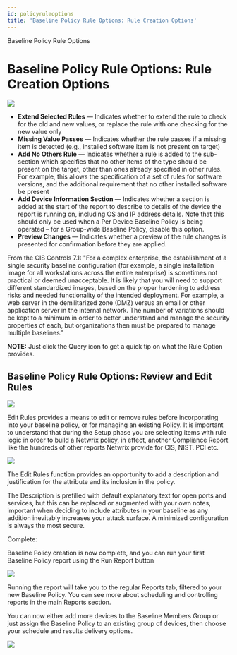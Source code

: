 ```yaml
---
id: policyruleoptions
title: 'Baseline Policy Rule Options: Rule Creation Options'
---
```


Baseline Policy Rule Options

# Baseline Policy Rule Options: Rule Creation Options

![](/img/changetracker/baseline/BaselineEditRuleCreationOptions.png)

- **Extend Selected Rules** — Indicates whether to extend the rule to check for the old and new values, or replace the rule with one checking for the new value only
- **Missing Value Passes** — Indicates whether the rule passes if a missing item is detected (e.g., installed software item is not present on target)
- **Add No Others Rule** — Indicates whether a rule is added to the sub-section which specifies that no other items of the type should be present on the target, other than ones already specified in other rules. For example, this allows the specification of a set of rules for software versions, and the additional requirement that no other installed software be present
- **Add Device Information Section** — Indicates whether a section is added at the start of the report to describe to details of the device the report is running on, including OS and IP address details. Note that this should only be used when a Per Device Baseline Policy is being operated – for a Group-wide Baseline Policy, disable this option.
- **Preview Changes** — Indicates whether a preview of the rule changes is presented for confirmation before they are applied.

From the CIS Controls 7.1: "For a complex enterprise, the establishment of a single security baseline configuration (for example, a single installation image for all workstations across the entire enterprise) is sometimes not practical or deemed unacceptable. It is likely that you will need to support different standardized images, based on the proper hardening to address risks and needed functionality of the intended deployment. For example, a web server in the demilitarized zone (DMZ) versus an email or other application server in the internal network. The number of variations should be kept to a minimum in order to better understand and manage the security properties of each, but organizations then must be prepared to manage multiple baselines."

**NOTE:**  Just click the Query icon to get a quick tip on what the Rule Option provides.

## Baseline Policy Rule Options: Review and Edit Rules

![](/img/changetracker/baseline/BaselineReviewAndEditRules.png)

Edit Rules provides a means to edit or remove rules before incorporating into your baseline policy, or for managing an existing Policy. It is important to understand that during the Setup phase you are selecting items with rule logic in order to build a Netwrix policy, in effect, another Compliance Report like the hundreds of other reports Netwrix provide for CIS, NIST. PCI etc.

![](/img/changetracker/baseline/BaselineEditRules.png)

The Edit Rules function provides an opportunity to add a description and justification for the attribute and its inclusion in the policy.

The Description is prefilled with default explanatory text for open ports and services, but this can be replaced or augmented with your own notes, important when deciding to include attributes in your baseline as any addition inevitably increases your attack surface. A minimized configuration is always the most secure.

Complete:

Baseline Policy creation is now complete, and you can run your first Baseline Policy report using the Run Report button

![](/img/changetracker/baseline/BaselineRunReport.png)

Running the report will take you to the regular Reports tab, filtered to your new Baseline Policy. You can see more about scheduling and controlling reports in the main Reports section.

You can now either add more devices to the Baseline Members Group or just assign the Baseline Policy to an existing group of devices, then choose your schedule and results delivery options.

![](/img/changetracker/baseline/BaselineReportsAndQuerySchedules.png)